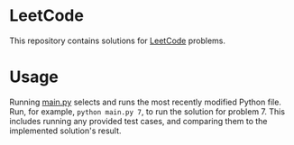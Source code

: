 # LeetCode

This repository contains solutions for [LeetCode](https://leetcode.com/joedeandev/) problems.

# Usage

Running [main.py](./main.py) selects and runs the most recently modified Python file. Run, for example, `python main.py 7`, to run the solution for problem 7. This includes running any provided test cases, and comparing them to the implemented solution's result.